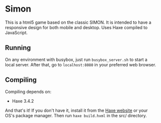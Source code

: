 # Simon

This is a html5 game based on the classic SIMON. It is intended
to have a responsive design for both mobile and desktop. Uses
Haxe compiled to JavaScript.

## Running

On any environment with busybox, just run `busybox_server.sh` to
start a local server. After that, go to `localhost:8080` in your
preferred web browser.

## Compiling

Compiling depends on:

* Haxe 3.4.2

And that's it! If you don't have it, install it from the
[Haxe website](https://www.haxe.org) or your OS's package
manager. Then run `haxe build.hxml` in the src/ directory.